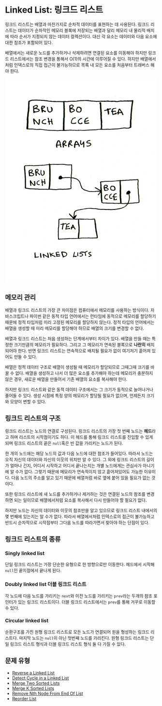 # Linked List: 링크드 리스트

링크드 리스트는 배열과 마찬가지로 순차적 데이터를 표현하는 데 사용된다. 링크드 리스트는 데이터가 순차적인 메모리 블록에 저장되는 배열과 달리 메모리 내 물리적 배치에 따라 순서가 지정되지 않는 데이터 컬렉션이다. 대신 각 요소는 데이터와 다음 요소에 대한 참조가 포함되어 있다.

배열에서는 새로운 노드를 추가하거나 삭제하려면 연결된 요소를 이동해야 하지만 링크드 리스트에서는 참조 변경을 통해서 O(1)의 시간에 이루어질 수 있다. 하지만 배열에서처럼 인덱스로의 직접 접근이 불가능하므로 목록 내 모든 요소를 처음부터 트래버스 해야 한다.

![linked list from Grokking algorithms](/imgs/linkedlist.webp)

## 메모리 관리

배열과 링크드 리스트의 가장 큰 차이점은 컴퓨터에서 메모리를 사용하는 방식이다.
자바스크립트나 파이썬 같은 동적 타입 언어에서는 런타임에 동적으로 메모리를 할당하기 때문에 정적 타입처럼 미리 고정된 메모리를 할당하지 않는다. 정적 타입의 언어에서는 배열을 생성할 때 미리 메모리를 할당해야 하므로 배열의 크기를 변경할 수 없다. 

배열과 링크드 리스트는 처음 생성하는 단계에서부터 차이가 있다. 배열을 만들 때는 특정한 크기만큼의 메모리가 필요하다. 그리고 그 메모리가 연속된 블록으로 **나란히** 배치되어야 한다. 반면 링크드 리스트는 연속적으로 배치될 필요가 없이 여기저기 흩어져 있어도 만들 수 있다.

배열은 정적 데이터 구조로 배열이 생성될 때 메모리가 할당되므로 그때그때 크기를 바꿀 수 없다. 배열을 생성하고 나서 더 많은 요소를 추가해야 하는데 메모리가 충분하지 않은 경우, 새로운 배열을 만들어서 기존 배열의 요소를 복사해야 한다.

하지만 링크드 리스트와 같은 동적 데이터 구조에서는 그 크기가 동적으로 늘어나거나 줄어들 수 있다. 생성 시점에 특정 양의 메모리가 할당될 필요가 없으며, 언제든지 크기와 모양이 변할 수 있다.

## 링크드 리스트의 구조

링크드 리스트는 노드의 연결로 구성된다. 링크드 리스트의 가장 첫 번째 노드는 **헤드**라고 하며 리스트의 시작점이기도 하다. 이 헤드를 통해 링크드 리스트를 진입할 수 있게 되며 링크드 리스트의 끝은 `null`혹은 빈 값을 가리키는 노드가 된다.

한 개의 노드에는 해당 노드의 값과 다음 노드에 대한 참조가 들어있다. 따라서 노드는 오직 자신의 데이터와 자신의 이웃의 위치만 알 수 있다. 그 외에 링크드 리스트의 길이가 얼마나 긴지, 어디서 시작하고 어디서 끝나는지는 개별 노드에게는 관심사가 아니기에 알 수가 없다. 그렇기 때문에 메모리가 연속적이지 않고 흩어져있어도 가능한 이유이다. 다음 노드의 주소를 알고 있기 때문에 배열처럼 바로 옆에 붙어 있을 필요가 없는 것이다.

또한 링크드 리스트에 새 노드를 추가하거나 제거하는 것은 연결된 노드의 참조를 변경하면 되는 일이므로 배열에서처럼 요소를 복사해서 다시 만들어야 할 필요가 없다.

하지만 노드는 자신의 데이터와 이웃의 참조만을 알고 있으므로 링크드 리스트 내에서의 몇 번째에 있는지는 알 수가 없다. 따라서 배열에서처럼 인덱스로의 접근이 불가능하고 반드시 순차적으로 시작점부터 그다음 노드를 따라가면서 찾아야 하는 단점이 있다.

## 링크드 리스트의 종류

### Singly linked list

단일 링크드 리스트는 가장 단순한 유형으로 한 방향으로만 이동한다. 헤드에서 시작해 `null`인 끝지점에서 끝나게 된다.

### Doubly linked list 더블 링크드 리스트

각 노드에 다음 노드를 가리키는 `next`와 이전 노드를 가리키는 `prev`라는 두개의 참조 포인터가 있는 링크드 리스트이다. 더블 링크드 리스트에서는 `prev`를 통해 거꾸로 이동할 수 있다. 

### Circular linked list

순환구조를 가진 원형 링크드 리스트로 모든 노드가 연결되어 원을 형성하는 링크드 리스트다.
마지막 노드는 `null`이 아닌 첫번째 노드를 가리킨다. 원형 링크드 리스트는 단일 링크드 리스트 형식과 더블 링크드 리스트 형식 둘 다 가질 수 있다.

## 문제 유형

- [Reverse a Linked List](https://leetcode.com/problems/reverse-linked-list/)
- [Detect Cycle in a Linked List](https://leetcode.com/problems/linked-list-cycle/)
- [Merge Two Sorted Lists](https://leetcode.com/problems/merge-two-sorted-lists/)
- [Merge K Sorted Lists](https://leetcode.com/problems/merge-k-sorted-lists/)
- [Remove Nth Node From End Of List](https://leetcode.com/problems/remove-nth-node-from-end-of-list/)
- [Reorder List](https://leetcode.com/problems/reorder-list/)
